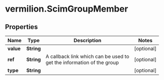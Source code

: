 # vermilion.ScimGroupMember

## Properties

Name | Type | Description | Notes
------------ | ------------- | ------------- | -------------
**value** | **String** |  | [optional] 
**ref** | **String** | A callback link which can be used to get the information of the group | [optional] 
**type** | **String** |  | [optional] 


